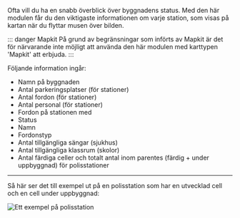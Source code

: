 Ofta vill du ha en snabb överblick över byggnadens status.
Med den här modulen får du den viktigaste informationen om varje station, som visas på kartan när du flyttar musen över bilden.

::: danger Mapkit
På grund av begränsningar som införts av Mapkit är det för närvarande inte möjligt att använda den här modulen med karttypen 'Mapkit' att erbjuda.
:::

Följande information ingår:
* Namn på byggnaden
* Antal parkeringsplatser (för stationer)
* Antal fordon (för stationer)
* Antal personal (för stationer)
* Fordon på stationen med
* Status
* Namn
* Fordonstyp
* Antal tillgängliga sängar (sjukhus)
* Antal tillgängliga klassrum (skolor)
* Antal färdiga celler och totalt antal inom parentes (färdig + under uppbyggnad) för polisstationer													

***

Så här ser det till exempel ut på en polisstation som har en utvecklad cell och en cell under uppbyggnad:

![Ett exempel på polisstation](/v4/docs/assets/buildingHover/img/polizei.png)